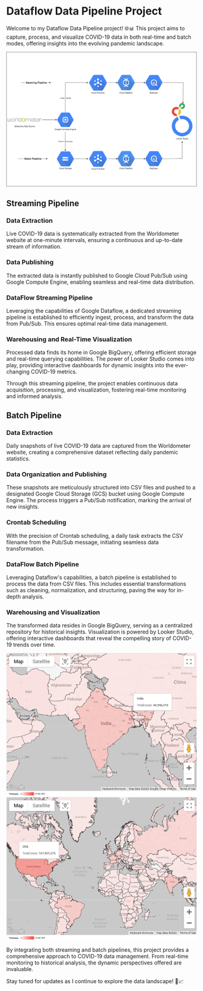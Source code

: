 # Dataflow Data Pipeline Project

Welcome to my Dataflow Data Pipeline project! 🌐📊 This project aims to capture, process, and visualize COVID-19 data in both real-time and batch modes, offering insights into the evolving pandemic landscape.

![Dataflow](Dataflow.png)

## Streaming Pipeline

### Data Extraction
Live COVID-19 data is systematically extracted from the Worldometer website at one-minute intervals, ensuring a continuous and up-to-date stream of information.

### Data Publishing
The extracted data is instantly published to Google Cloud Pub/Sub using Google Compute Engine, enabling seamless and real-time data distribution.

### DataFlow Streaming Pipeline
Leveraging the capabilities of Google Dataflow, a dedicated streaming pipeline is established to efficiently ingest, process, and transform the data from Pub/Sub. This ensures optimal real-time data management.

### Warehousing and Real-Time Visualization
Processed data finds its home in Google BigQuery, offering efficient storage and real-time querying capabilities. The power of Looker Studio comes into play, providing interactive dashboards for dynamic insights into the ever-changing COVID-19 metrics.

Through this streaming pipeline, the project enables continuous data acquisition, processing, and visualization, fostering real-time monitoring and informed analysis.

## Batch Pipeline

### Data Extraction
Daily snapshots of live COVID-19 data are captured from the Worldometer website, creating a comprehensive dataset reflecting daily pandemic statistics.

### Data Organization and Publishing
These snapshots are meticulously structured into CSV files and pushed to a designated Google Cloud Storage (GCS) bucket using Google Compute Engine. The process triggers a Pub/Sub notification, marking the arrival of new insights.

### Crontab Scheduling
With the precision of Crontab scheduling, a daily task extracts the CSV filename from the Pub/Sub message, initiating seamless data transformation.

### DataFlow Batch Pipeline
Leveraging Dataflow's capabilities, a batch pipeline is established to process the data from CSV files. This includes essential transformations such as cleaning, normalization, and structuring, paving the way for in-depth analysis.

### Warehousing and Visualization
The transformed data resides in Google BigQuery, serving as a centralized repository for historical insights. Visualization is powered by Looker Studio, offering interactive dashboards that reveal the compelling story of COVID-19 trends over time.

![India](India.png) ![Country](Country.png)

By integrating both streaming and batch pipelines, this project provides a comprehensive approach to COVID-19 data management. From real-time monitoring to historical analysis, the dynamic perspectives offered are invaluable.

Stay tuned for updates as I continue to explore the data landscape! 🌟📈
